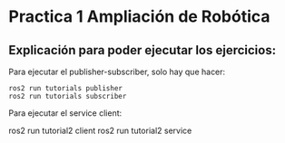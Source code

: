 # Practica 1 Ampliación de Robótica

## Explicación para poder ejecutar los ejercicios:

Para ejecutar el publisher-subscriber, solo hay que hacer:

	ros2 run tutorials publisher
	ros2 run tutorials subscriber
  
Para ejecutar el service client: 

   ros2 run tutorial2 client <numero>
   ros2 run tutorial2 service 
